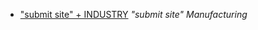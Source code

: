 - ["submit site" + INDUSTRY](http://www.google.com/search?q="submit+site"+Industry)
_"submit site" Manufacturing_